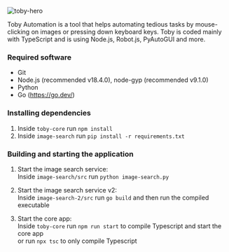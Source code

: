 ![toby-hero](https://user-images.githubusercontent.com/43781236/178103379-a3ada7ee-0956-4308-96fd-624dbaad4171.png)

Toby Automation is a tool that helps automating tedious tasks by mouse-clicking on images or pressing down keyboard keys. Toby is coded mainly with TypeScript and is using Node.js, Robot.js, PyAutoGUI and more.

### Required software

- Git
- Node.js (recommended v18.4.0), node-gyp (recommended v9.1.0)
- Python
- Go (https://go.dev/)

### Installing dependencies

1. Inside `toby-core` run `npm install`
2. Inside `image-search` run `pip install -r requirements.txt`

### Building and starting the application

1. Start the image search service:\
   Inside `image-search/src` run `python image-search.py`

2. Start the image search service v2:\
   Inside `image-search-2/src` run `go build` and then run the compiled executable

3. Start the core app:\
   Inside `toby-core` run `npm run start` to compile Typescript and start the core app\
   or run `npx tsc` to only compile Typescript
